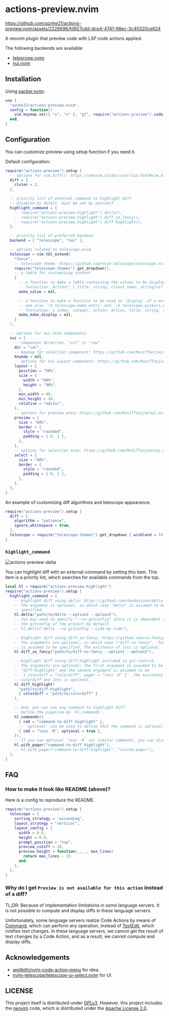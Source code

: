 # actions-preview.nvim

<https://github.com/aznhe21/actions-preview.nvim/assets/2226696/fd927cdd-dce4-4741-98ec-3c40320ce624>

A neovim plugin that preview code with LSP code actions applied.

The following backends are available:
- [telescope.nvim]
- [nui.nvim]

[telescope.nvim]: https://github.com/nvim-telescope/telescope.nvim
[nui.nvim]: https://github.com/MunifTanjim/nui.nvim

## Installation

Using [packer.nvim]:
```lua
use {
  "aznhe21/actions-preview.nvim",
  config = function()
    vim.keymap.set({ "v", "n" }, "gf", require("actions-preview").code_actions)
  end,
}
```

[packer.nvim]: https://github.com/wbthomason/packer.nvim

## Configuration

You can customize preview using setup function if you need it.

Default configuration:
```lua
require("actions-preview").setup {
  -- options for vim.diff(): https://neovim.io/doc/user/lua.html#vim.diff()
  diff = {
    ctxlen = 3,
  },

  -- priority list of external command to highlight diff
  -- disabled by defalt, must be set by yourself
  highlight_command = {
    -- require("actions-preview.highlight").delta(),
    -- require("actions-preview.highlight").diff_so_fancy(),
    -- require("actions-preview.highlight").diff_highlight(),
  },

  -- priority list of preferred backend
  backend = { "telescope", "nui" },

  -- options related to telescope.nvim
  telescope = vim.tbl_extend(
    "force",
    -- telescope theme: https://github.com/nvim-telescope/telescope.nvim#themes
    require("telescope.themes").get_dropdown(),
    -- a table for customizing content
    {
      -- a function to make a table containing the values to be displayed.
      -- fun(action: Action): { title: string, client_name: string|nil }
      make_value = nil,

      -- a function to make a function to be used in `display` of a entry.
      -- see also `:h telescope.make_entry` and `:h telescope.pickers.entry_display`.
      -- fun(values: { index: integer, action: Action, title: string, client_name: string }[]): function
      make_make_display = nil,
    }
  ),

  -- options for nui.nvim components
  nui = {
    -- component direction. "col" or "row"
    dir = "col",
    -- keymap for selection component: https://github.com/MunifTanjim/nui.nvim/tree/main/lua/nui/menu#keymap
    keymap = nil,
    -- options for nui Layout component: https://github.com/MunifTanjim/nui.nvim/tree/main/lua/nui/layout
    layout = {
      position = "50%",
      size = {
        width = "60%",
        height = "90%",
      },
      min_width = 40,
      min_height = 10,
      relative = "editor",
    },
    -- options for preview area: https://github.com/MunifTanjim/nui.nvim/tree/main/lua/nui/popup
    preview = {
      size = "60%",
      border = {
        style = "rounded",
        padding = { 0, 1 },
      },
    },
    -- options for selection area: https://github.com/MunifTanjim/nui.nvim/tree/main/lua/nui/menu
    select = {
      size = "40%",
      border = {
        style = "rounded",
        padding = { 0, 1 },
      },
    },
  },
}
```

An example of customizing diff algorithms and telescope appearance.

```lua
require("actions-preview").setup {
  diff = {
    algorithm = "patience",
    ignore_whitespace = true,
  },
  telescope = require("telescope.themes").get_dropdown { winblend = 10 },
}
```

### `highlight_command`

![actions-preview-delta](https://github.com/aznhe21/actions-preview.nvim/assets/2226696/edf18d6b-fb3c-4cb9-9c46-ce689278dc75)

You can highlight diff with an external command by setting this item. This item
is a priority list, which searches for available commands from the top.

```lua
local hl = require("actions-preview.highlight")
require("actions-preview").setup {
  highlight_command = {
    -- Highlight diff using delta: https://github.com/dandavison/delta
    -- The argument is optional, in which case "delta" is assumed to be
    -- specified.
    hl.delta("path/to/delta --option1 --option2"),
    -- You may need to specify "--no-gitconfig" since it is dependent on
    -- the gitconfig of the project by default.
    -- hl.delta("delta --no-gitconfig --side-by-side"),

    -- Highlight diff using diff-so-fancy: https://github.com/so-fancy/diff-so-fancy
    -- The arguments are optional, in which case ("diff-so-fancy", "less -R")
    -- is assumed to be specified. The existence of less is optional.
    hl.diff_so_fancy("path/to/diff-so-fancy --option1 --option2"),

    -- Highlight diff using diff-highlight included in git-contrib.
    -- The arguments are optional; the first argument is assumed to be
    -- "diff-highlight" and the second argument is assumed to be 
    -- `{ colordiff = "colordiff", pager = "less -R" }`. The existence of
    -- colordiff and less is optional.
    hl.diff_highlight(
      "path/to/diff-highlight",
      { colordiff = "path/to/colordiff" }
    ),

    -- And, you can use any command to highlight diff.
    -- Define the pipeline by `hl.commands`.
    hl.commands({
      { cmd = "command-to-diff-highlight" },
      -- `optional` can be used to define that the command is optional.
      { cmd = "less -R", optional = true },
    }),
    -- If you use optional `less -R` (or similar command), you can also use `hl.with_pager`.
    hl.with_pager("command-to-diff-highlight"),
    -- hl.with_pager("command-to-diff-highlight", "custom-pager"),
  },
}
```

## FAQ

### How to make it look like README (above)?

Here is a config to reproduce the README.

```lua
require("actions-preview").setup {
  telescope = {
    sorting_strategy = "ascending",
    layout_strategy = "vertical",
    layout_config = {
      width = 0.8,
      height = 0.9,
      prompt_position = "top",
      preview_cutoff = 20,
      preview_height = function(_, _, max_lines)
        return max_lines - 15
      end,
    },
  },
}
```

### Why do I get `Preview is not available for this action` instead of a diff?

TL;DR: Because of implementation limitations in some language servers.
It is not possible to compute and display diffs in these language servers.

Unfortunately, some language servers realize Code Actions by means of [Command],
which can perform any operation, instead of [TextEdit], which notifies text changes.
In these language servers, we cannot get the result of text changes by a Code Action,
and as a result, we cannot compute and display diffs.

[TextEdit]: https://microsoft.github.io/language-server-protocol/specifications/lsp/3.17/specification/#textEdit
[Command]: https://microsoft.github.io/language-server-protocol/specifications/lsp/3.17/specification/#command

## Acknowledgements

- [weilbith/nvim-code-action-menu](https://github.com/weilbith/nvim-code-action-menu) for idea.
- [nvim-telescope/telescope-ui-select.nvim](https://github.com/nvim-telescope/telescope-ui-select.nvim) for UI.

## LICENSE

This project itself is distributed under [GPLv3].
However, this project includes the [neovim] code, which is distributed under the [Apache License 2.0].

[GPLv3]: https://www.gnu.org/licenses/gpl-3.0.html
[Apache License 2.0]: https://www.apache.org/licenses/LICENSE-2.0
[neovim]: https://github.com/neovim/neovim/tree/master/runtime/lua/vim
